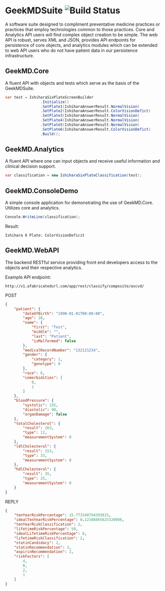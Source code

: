 # GeekMDSuite ![Build Status][build_status]

A software suite designed to compliment preventative medicine practices or practices that employ technologies common to those practices. Core and Analytics API users will find complex object creation to be simple. The web API is robust, serves XML and JSON, provides API endpoints for persistence of core objects, and analytics modules which can be extended to web API users who do not have patient data in our persistence infrastructure. 

## GeekMD.Core
A fluent API with objects and tests which serve as the basis of the GeekMDSuite.
```cs
var test = IshiharaSixPlateScreenBuilder
                .Initialize()
                .SetPlate1(IshiharaAnswerResult.NormalVision)
                .SetPlate2(IshiharaAnswerResult.ColorVisionDefict)
                .SetPlate3(IshiharaAnswerResult.NormalVision)
                .SetPlate4(IshiharaAnswerResult.NormalVision)
                .SetPlate5(IshiharaAnswerResult.NormalVision)
                .SetPlate6(IshiharaAnswerResult.ColorVisionDefict)
                .Build();
```

## GeekMD.Analytics
A fluent API where one can input objects and receive useful information and clinical decision support.
```cs
var classification = new IshiharaSixPlateClassification(test);
```

## GeekMD.ConsoleDemo
A simple console application for demonstrating the use of GeekMD.Core. Utilizes core and analytics.
```cs
Console.WriteLine(classification);
```
Result:
```text
Ishihara 6 Plate: ColorVisionDeficit
```

## GeekMD.WebAPI
The backend RESTful service providing front end developers access to the objects and their respective analytics.

Example API endpoint:
```text
http://v1.afabricatedurl.com/app/rest/classify/composite/ascvd/
```
POST
```json
{
    "patient": {
        "dateOfBirth": "1990-01-01T00:00:00",
        "age": 28,
        "name": {
            "first": "Test",
            "middle": "",
            "last": "Patient",
            "isMalformed": false
        },
        "medicalRecordNumber": "132121234",
        "gender": {
            "category": 1,
            "genotype": 0
        },
        "race": 6,
        "comorbidities": [
            0,
            1
        ]
    },
    "bloodPressure": {
        "systolic": 155,
        "diastolic": 90,
        "organDamage": false
    },
    "totalCholesterol": {
        "result": 263,
        "type": 12,
        "measurementSystem": 0
    },
    "ldlCholesterol": {
        "result": 153,
        "type": 33,
        "measurementSystem": 0
    },
    "hdlCholesterol": {
        "result": 35,
        "type": 25,
        "measurementSystem": 0
    }
}
```
REPLY
```json
{
    "tenYearRiskPercentage": 15.773348794393815,
    "idealTenYearRiskPercentage": 0.12108465625320086,
    "tenYearRiskClassification": 2,
    "lifetimeRiskPercentage": 50,
    "idealLifetimeRiskPercentage": 8,
    "lifetimeRiskClassification": 2,
    "statinCandidacy": 2,
    "statinRecommendation": 3,
    "aspirinRecommendation": 2,
    "riskFactors": [
        4,
        0,
        2,
        1
    ]
}
```


[build_status]: http://teamcity.zapto.org:8080/app/rest/builds/buildType:(id:GeekMDApplicationSuite_Build)/statusIcon.svg
